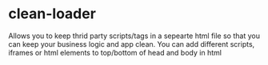 # clean-loader
Allows you to keep thrid party scripts/tags in a sepearte html file so that you can keep your business logic and app clean. You can add different scripts, iframes or html elements to top/bottom of head and body in html
